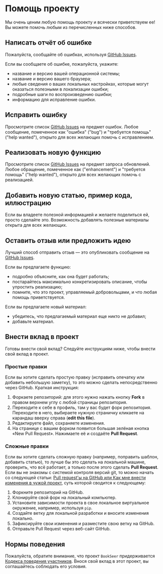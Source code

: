# Помощь проекту

Мы очень ценим любую помощь проекту и всячески приветствуем ее!
Вы можете помочь любым из перечисленных ниже способов.


## Написать отчёт об ошибке

Пожалуйста, сообщайте об ошибках, используя [GitHub Issues](../../issues).

Если вы сообщаете об ошибке, пожалуйста, укажите:

- название и версию вашей операционной системы;
- название и версию вашего браузера;
- любые сведения о ваших локальных настройках, которые могут оказаться полезными в локализации ошибки;
- подробные шаги по воспроизведению ошибки;
- информацию для исправление ошибки.


## Исправить ошибку

Просмотрите список [GitHub Issues](../../issues) на предмет ошибок.
Любое сообщение, помеченное как "ошибка" ("bug") и "требуется помощь" ("help wanted"), открыто для всех желающих помочь
с исправлением.


## Реализовать новую функцию

Просмотрите список [GitHub Issues](../../issues) на предмет запроса обновлений.
Любое обращение, помеченное как ("enhancement") и "требуется помощь" ("help wanted"), открыто для всех желающих помочь
с реализацией.


## Добавить новую статью, пример кода, иллюстрацию

Если вы владеете полезной информацией и желаете поделиться ей, просто сделайте это.
Возможность добавлять полезные материалы открыта для всех желающих.


## Оставить отзыв или предложить идею

Лучший способ отправить отзыв — это опубликовать сообщение на [GitHub Issues](../../issues).

Если вы предлагаете функцию:

- подробно объясните, как она будет работать;
- постарайтесь максимально конкретизировать описание, чтобы упростить реализацию;
- помните, что это проект, управляемый добровольцами, и что любая помощь приветствуется.

Если вы предлагаете новый материал:

- убедитесь, что предлагаемый  материал еще никто не добавил;
- добавьте материал.


## Внести вклад в проект

Готовы внести свой вклад? Следуйте инструкциям ниже, чтобы внести свой вклад в проект.

### Простые правки

Если вы хотите сделать простую правку (исправить опечатку или добавить небольшую заметку), то это можно сделать
непосредственно через GitHub. Краткая инструкция:

1. Форкаете репозиторий: для этого нужно нажать кнопку **Fork** в правом верхнем углу с любой страницы репозитория.
2. Переходите к себе в профиль, там у вас будет форк репозитория.
Переходите в него, выбираете нужную страничку кликаете на карандаш вверху справа (**edit this file**).
3. Редактируете файл, сохраняете изменения.
4. На странице с вашим форком появится большая зелёная кнопка «New Pull Request».
Нажимаете её и создаёте **Pull Request**.

### Сложные правки

Если вы хотите сделать сложную правку (например, поправить шаблон, добавить статью), то лучше бы это сделать на
локальной машине, проверить, что всё работает, а только после этого сделать **Pull Request**.
Если вы не знакомы с системой контроля версий git, то можно начать со следующей
статьи: [Pull request'ы на GitHub или Как мне внести изменения в чужой проект](http://habrahabr.ru/post/125999/),
суть которой сводится к следующему:

1. Форкните репозиторий на GitHub.
2. Клонируйте свой форк на локальный компьютер.
3. Установите зависимости проекта в свое локальное виртуальное окружение, например, используя `pip`.
4. Создайте ветку для локальной разработки и вносите изменения локально.
5. Зафиксируйте свои изменения и разместите свою ветку на GitHub.
6. Отправьте Pull Request через веб-сайт GitHub.


## Нормы поведения

Пожалуйста, обратите внимание, что проект `BookSeer` придерживается [Кодекса поведения участников](./CONDUCT.md).
Внося свой вклад в этот проект, вы соглашайтесь соблюдать его условия.

